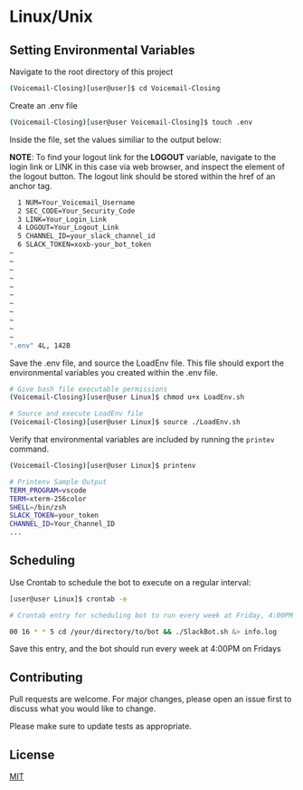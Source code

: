 # Linux/Unix

## **Setting Environmental Variables**

Navigate to the root directory of this project

```bash
(Voicemail-Closing)[user@user]$ cd Voicemail-Closing
```

Create an .env file

```bash
(Voicemail-Closing)[user@user Voicemail-Closing]$ touch .env
```

Inside the file, set the values similiar to the output below:

**NOTE**: To find your logout link for the **LOGOUT** variable, navigate to the login link or LINK in this case via web browser, and inspect the element of the logout button. The logout link should be stored within the href of an anchor tag.


```bash
  1 NUM=Your_Voicemail_Username
  2 SEC_CODE=Your_Security_Code
  3 LINK=Your_Login_Link
  4 LOGOUT=Your_Logout_Link
  5 CHANNEL_ID=your_slack_channel_id
  6 SLACK_TOKEN=xoxb-your_bot_token
~                                                                                                                                                                                                   
~                                                                                                                                                                                                   
~                                                                                                                                                                                                   
~                                                                                                                                                                                                   
~                                                                                                                                                                                                   
~                                                                                                                                                                                                   
~                                                                                                                                                                                                   
~                                                                                                                                                                                                   
~                                                                                                                                                                                                   
~                                                                                                                                                                                                   
~                                                                                                                                                                                                   
".env" 4L, 142B
```

Save the .env file, and source the LoadEnv file. This file should export the environmental variables you created within the .env file.

```bash
# Give bash file executable permissions
(Voicemail-Closing)[user@user Linux]$ chmod u+x LoadEnv.sh

# Source and execute LoadEnv file
(Voicemail-Closing)[user@user Linux]$ source ./LoadEnv.sh
```

Verify that environmental variables are included by running the `printev` command.

```bash
(Voicemail-Closing)[user@user Linux]$ printenv

# Printenv Sample Output
TERM_PROGRAM=vscode
TERM=xterm-256color
SHELL=/bin/zsh
SLACK_TOKEN=your_token
CHANNEL_ID=Your_Channel_ID
...
```

## **Scheduling**

Use Crontab to schedule the bot to execute on a regular interval:

```bash
[user@user Linux]$ crontab -e

# Crontab entry for scheduling bot to run every week at Friday, 4:00PM and piping output to a log file

00 16 * * 5 cd /your/directory/to/bot && ./SlackBot.sh &> info.log
```

Save this entry, and the bot should run every week at 4:00PM on Fridays

## **Contributing**

Pull requests are welcome. For major changes, please open an issue first to discuss what you would like to change.

Please make sure to update tests as appropriate.

## **License**

[MIT](https://choosealicense.com/licenses/mit/)
